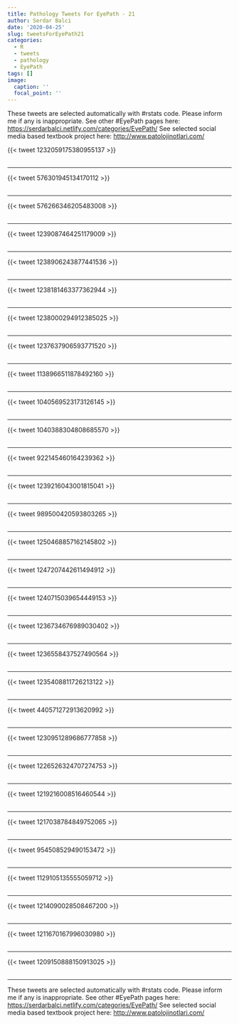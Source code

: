 ```yaml
---
title: Pathology Tweets For EyePath - 21
author: Serdar Balci
date: '2020-04-25'
slug: tweetsForEyePath21
categories:
  - R
  - tweets
  - pathology
  - EyePath
tags: []
image:
  caption: ''
  focal_point: ''
---
```



These tweets are selected automatically with #rstats code. Please inform me if any is inappropriate.
See other #EyePath pages here: https://serdarbalci.netlify.com/categories/EyePath/ 
See selected social media based textbook project here: http://www.patolojinotlari.com/

{{< tweet 1232059175380955137 >}}
<br>
<br>
<hr>
{{< tweet 576301945134170112 >}}
<br>
<br>
<hr>
{{< tweet 576266346205483008 >}}
<br>
<br>
<hr>
{{< tweet 1239087464251179009 >}}
<br>
<br>
<hr>
{{< tweet 1238906243877441536 >}}
<br>
<br>
<hr>
{{< tweet 1238181463377362944 >}}
<br>
<br>
<hr>
{{< tweet 1238000294912385025 >}}
<br>
<br>
<hr>
{{< tweet 1237637906593771520 >}}
<br>
<br>
<hr>
{{< tweet 1138966511878492160 >}}
<br>
<br>
<hr>
{{< tweet 1040569523173126145 >}}
<br>
<br>
<hr>
{{< tweet 1040388304808685570 >}}
<br>
<br>
<hr>
{{< tweet 922145460164239362 >}}
<br>
<br>
<hr>
{{< tweet 1239216043001815041 >}}
<br>
<br>
<hr>
{{< tweet 989500420593803265 >}}
<br>
<br>
<hr>
{{< tweet 1250468857162145802 >}}
<br>
<br>
<hr>
{{< tweet 1247207442611494912 >}}
<br>
<br>
<hr>
{{< tweet 1240715039654449153 >}}
<br>
<br>
<hr>
{{< tweet 1236734676989030402 >}}
<br>
<br>
<hr>
{{< tweet 1236558437527490564 >}}
<br>
<br>
<hr>
{{< tweet 1235408811726213122 >}}
<br>
<br>
<hr>
{{< tweet 440571272913620992 >}}
<br>
<br>
<hr>
{{< tweet 1230951289686777858 >}}
<br>
<br>
<hr>
{{< tweet 1226526324707274753 >}}
<br>
<br>
<hr>
{{< tweet 1219216008516460544 >}}
<br>
<br>
<hr>
{{< tweet 1217038784849752065 >}}
<br>
<br>
<hr>
{{< tweet 954508529490153472 >}}
<br>
<br>
<hr>
{{< tweet 1129105135555059712 >}}
<br>
<br>
<hr>
{{< tweet 1214090028508467200 >}}
<br>
<br>
<hr>
{{< tweet 1211670167996030980 >}}
<br>
<br>
<hr>
{{< tweet 1209150888150913025 >}}
<br>
<br>
<hr>


These tweets are selected automatically with #rstats code. Please inform me if any is inappropriate.
See other #EyePath pages here: https://serdarbalci.netlify.com/categories/EyePath/ 
See selected social media based textbook project here: http://www.patolojinotlari.com/
